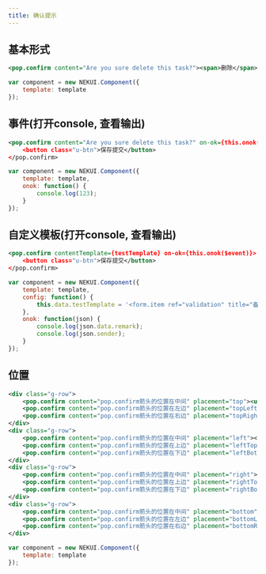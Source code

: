 ```yaml
---
title: 确认提示
---
```


## 基本形式

<!-- demo_start -->
<div class="m-example"></div>

```xml
<pop.confirm content="Are you sure delete this task?"><span>删除</span></pop.confirm>
```

```javascript
var component = new NEKUI.Component({
    template: template
});
```
<!-- demo_end -->

## 事件(打开console, 查看输出)

<!-- demo_start -->
<div class="m-example"></div>

```xml
<pop.confirm content="Are you sure delete this task?" on-ok={this.onok()}>
    <button class="u-btn">保存提交</button>
</pop.confirm>
```

```javascript
var component = new NEKUI.Component({
    template: template,
    onok: function() {
        console.log(123);
    }
});
```
<!-- demo_end -->

## 自定义模板(打开console, 查看输出)

<!-- demo_start -->
<div class="m-example"></div>

```xml
<pop.confirm contentTemplate={testTemplate} on-ok={this.onok($event)}>
    <button class="u-btn">保存提交</button>
</pop.confirm>
```

```javascript
var component = new NEKUI.Component({
    template: template,
    config: function() {
        this.data.testTemplate = '<form.item ref="validation" title="备注" required row><ui.textarea required showTip=false value={remark} height=50 /></form.item>';
    },
    onok: function(json) {
        console.log(json.data.remark);
        console.log(json.sender);
    }
});
```
<!-- demo_end -->

## 位置

<!-- demo_start -->
<div class="m-example"></div>

```xml
<div class="g-row">
    <pop.confirm content="pop.confirm箭头的位置在中间" placement="top"><ui.button title="top" /></pop.confirm>
    <pop.confirm content="pop.confirm箭头的位置在左边" placement="topLeft"><ui.button title="topLeft" /></pop.confirm>
    <pop.confirm content="pop.confirm箭头的位置在右边" placement="topRight"><ui.button title="topRight" /></pop.confirm>
</div>
<div class="g-row">
    <pop.confirm content="pop.confirm箭头的位置在中间" placement="left"><ui.button title="left" /></pop.confirm>
    <pop.confirm content="pop.confirm箭头的位置在上边" placement="leftTop"><ui.button title="leftTop" /></pop.confirm>
    <pop.confirm content="pop.confirm箭头的位置在下边" placement="leftBottom"><ui.button title="leftBottom" /></pop.confirm>
</div>
<div class="g-row">
    <pop.confirm content="pop.confirm箭头的位置在中间" placement="right"><ui.button title="right" /></pop.confirm>
    <pop.confirm content="pop.confirm箭头的位置在上边" placement="rightTop"><ui.button title="rightTop" /></pop.confirm>
    <pop.confirm content="pop.confirm箭头的位置在下边" placement="rightBottom"><ui.button title="rightBottom" /></pop.confirm>
</div>
<div class="g-row">
    <pop.confirm content="pop.confirm箭头的位置在中间" placement="bottom"><ui.button title="bottom" /></pop.confirm>
    <pop.confirm content="pop.confirm箭头的位置在左边" placement="bottomLeft"><ui.button title="bottomLeft" /></pop.confirm>
    <pop.confirm content="pop.confirm箭头的位置在右边" placement="bottomRight"><ui.button title="bottomRight" /></pop.confirm>
</div>
```

```javascript
var component = new NEKUI.Component({
    template: template
});
```
<!-- demo_end -->
